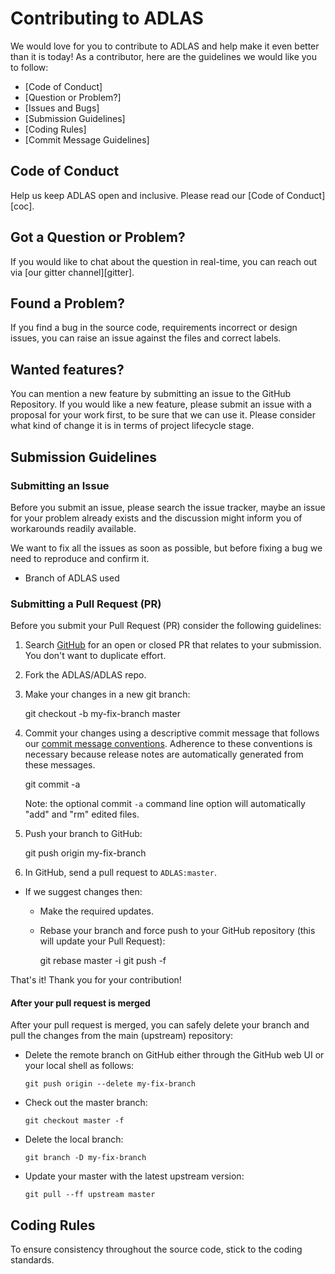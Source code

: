 # Contributing to ADLAS

We would love for you to contribute to ADLAS and help make it even better than it is
today! As a contributor, here are the guidelines we would like you to follow:

 - [Code of Conduct]
 - [Question or Problem?]
 - [Issues and Bugs]
 - [Submission Guidelines]
 - [Coding Rules]
 - [Commit Message Guidelines]

## Code of Conduct
Help us keep ADLAS open and inclusive. Please read our [Code of Conduct][coc].

## Got a Question or Problem?

If you would like to chat about the question in real-time, you can reach out via [our gitter channel][gitter].

## Found a Problem?
If you find a bug in the source code, requirements incorrect or design issues, 
you can raise an issue against the files and correct labels.

## Wanted features?
You can mention a new feature by submitting an issue to the GitHub
Repository. If you would like a new feature, please submit an issue with
a proposal for your work first, to be sure that we can use it.
Please consider what kind of change it is in terms of project lifecycle stage.


## Submission Guidelines

### Submitting an Issue

Before you submit an issue, please search the issue tracker, maybe an issue for your problem already exists and the discussion might inform you of workarounds readily available.

We want to fix all the issues as soon as possible, but before fixing a bug we need to reproduce and confirm it.

- Branch of ADLAS used


### Submitting a Pull Request (PR)
Before you submit your Pull Request (PR) consider the following guidelines:

1. Search [GitHub](https://github.com/Rubber-Duck-999/ADLAS_Ada_System/issues) for an open or closed PR
  that relates to your submission. You don't want to duplicate effort.
1. Fork the ADLAS/ADLAS repo.
1. Make your changes in a new git branch:

     git checkout -b my-fix-branch master

1. Commit your changes using a descriptive commit message that follows our
  [commit message conventions](#commit). Adherence to these conventions
  is necessary because release notes are automatically generated from these messages.

     git commit -a
	 
    Note: the optional commit `-a` command line option will automatically "add" and "rm" edited files.

1. Push your branch to GitHub:

    git push origin my-fix-branch

1. In GitHub, send a pull request to `ADLAS:master`.
* If we suggest changes then:
  * Make the required updates.
  * Rebase your branch and force push to your GitHub repository (this will update your Pull Request):

    git rebase master -i
    git push -f


That's it! Thank you for your contribution!

#### After your pull request is merged

After your pull request is merged, you can safely delete your branch and pull the changes
from the main (upstream) repository:

* Delete the remote branch on GitHub either through the GitHub web UI or your local shell as follows:

    ```shell
    git push origin --delete my-fix-branch
    ```

* Check out the master branch:

    ```shell
    git checkout master -f
    ```

* Delete the local branch:

    ```shell
    git branch -D my-fix-branch
    ```

* Update your master with the latest upstream version:

    ```shell
    git pull --ff upstream master
    ```

## Coding Rules
To ensure consistency throughout the source code, stick to the coding standards.



